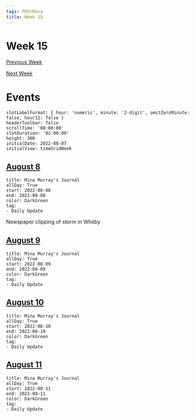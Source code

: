 ```yaml
---
tags: POV/Mina
title: Week 15
---
```


# Week 15

[Previous Week](2022-W32)

[Next Week](2022-W34)

# Events

```itinerary
slotLabelFormat: { hour: 'numeric', minute: '2-digit', omitZeroMinute: false, hour12: false }
headerToolbar: false
scrollTime: '08:00:00'
slotDuration: '02:00:00'
height: 300
initialDate: 2022-08-07
initialView: timeGridWeek
```

## [August 8](2022-08-08.md)

```itinerary-event
title: Mina Murray's Journal
allDay: True
start: 2022-08-08
end: 2022-08-08
color: DarkGreen
tag:
- Daily Update
```

Newspaper clipping of storm in Whitby

## [August 9](2022-08-09.md)

```itinerary-event
title: Mina Murray's Journal
allDay: True
start: 2022-08-09
end: 2022-08-09
color: DarkGreen
tag:
- Daily Update
```

## [August 10](2022-08-10.md)

```itinerary-event
title: Mina Murray's Journal
allDay: True
start: 2022-08-10
end: 2022-08-10
color: DarkGreen
tag:
- Daily Update
```

## [August 11](2022-08-11.md)

```itinerary-event
title: Mina Murray's Journal
allDay: True
start: 2022-08-11
end: 2022-08-11
color: DarkGreen
tag:
- Daily Update
```